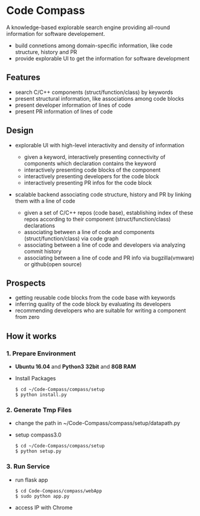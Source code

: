 # Code Compass

A knowledge-based explorable search engine providing all-round information for software developement.

- build connetions among domain-specific information, like code structure, history and PR
- provide explorable UI to get the information for software development

## Features
- search C/C++ components (struct/function/class) by keywords
- present structural information, like associations among code blocks   
- present developer information of lines of code
- present PR information of lines of code

## Design
- explorable UI with high-level interactivity and density of information
    - given a keyword, interactively presenting connectivity of components which declaration contains the keyword
    - interactively presenting code blocks of the component
    - interactively presenting developers for the code block
    - interactively presenting PR infos for the code block
    
- scalable backend associating code structure, history and PR by linking them with a line of code
    - given a set of C/C++ repos (code base), establishing index of these repos according to their component (struct/function/class) declarations
    - associating between a line of code and components (struct/function/class) via code graph
    - associating between a line of code and developers via analyzing commit history
    - associating between a line of code and PR info via bugzilla(vmware) or github(open source)
    
## Prospects
- getting reusable code blocks from the code base with keywords
- inferring quality of the code block by evaluating its developers
- recommending developers who are suitable for writing a component from zero

## How it works
### 1. Prepare Environment
* **Ubuntu 16.04** and **Python3** **32bit** and **8GB RAM**

* Install Packages
   
    ```
    $ cd ~/Code-Compass/compass/setup
    $ python install.py
    ```
### 2. Generate Tmp Files
* change the path in ~/Code-Compass/compass/setup/datapath.py

* setup compass3.0
    
    ```
    $ cd ~/Code-Compass/compass/setup
    $ python setup.py
    ```

### 3. Run Service
* run flask app

    ```
    $ cd Code-Compass/compass/webApp
    $ sudo python app.py
    ```

* access IP with Chrome
